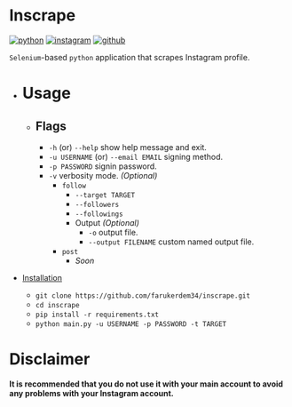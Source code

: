 # Inscrape

[![python](https://img.shields.io/badge/Python-FFD43B?style=for-the-badge&logo=python&logoColor=blue)](https://www.python.org/)
[![instagram](https://img.shields.io/badge/Instagram-E4405F?style=for-the-badge&logo=instagram&logoColor=white)](https://www.instagram.com/)
[![github](https://img.shields.io/badge/GitHub-100000?style=for-the-badge&logo=github&logoColor=white)](https://github.com/farukerdem34)

`Selenium`-based `python` application that scrapes Instagram profile.

- # Usage
  - ## Flags
    - `-h` (or) `--help` show help message and exit.
    - `-u USERNAME` (or) `--email EMAIL` signing method.
    - `-p PASSWORD` signin password.
    - `-v` verbosity mode. *(Optional)*
      - `follow`
        - `--target TARGET` 
        - `--followers`
        - `--followings`
        - Output *(Optional)*
          - `-o` output file.
          - `--output FILENAME` custom named output file.
      - `post`
        - *Soon*
    
  
- [Installation](#installation)
  - `git clone https://github.com/farukerdem34/inscrape.git`
  - `cd inscrape`
  - `pip install -r requirements.txt`
  - `python main.py -u USERNAME -p PASSWORD -t TARGET`

# Disclaimer

**It is recommended that you do not use it with your main account to avoid any problems with your Instagram account.**
